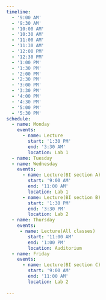 ```yaml
---
timeline:
  - '9:00 AM'
  - '9:30 AM'
  - '10:00 AM'
  - '10:30 AM'
  - '11:00 AM'
  - '11:30 AM'
  - '12:00 PM'
  - '12:30 PM'
  - '1:00 PM'
  - '1:30 PM'
  - '2:00 PM'
  - '2:30 PM'
  - '3:00 PM'
  - '3:30 PM'
  - '4:00 PM'
  - '4:30 PM'
  - '5:00 PM'
  - '5:30 PM'
schedule:
  - name: Monday
    events:
      - name: Lecture
        start: '1:30 PM'
        end: '3:30 AM'
        location: Lab 1
  - name: Tuesday
  - name: Wednesday
    events:
      - name: Lecture(BI section A)
        start: '9:00 AM'
        end: '11:00 AM'
        location: Lab 1
      - name: Lecture(BI section B)
        start: '1:30 PM'
        end: '3:30 PM'
        location: Lab 2
  - name: Thursday
    events:
     - name: Lecture(All classes)
        start: '11:00 AM'
        end: '1:00 PM'
        location: Auditorium
  - name: Friday
    events:
      - name: Lecture(BI section C)
        start: '9:00 AM'
        end: '11:00 AM'
        location: Lab 2
      
---
```

